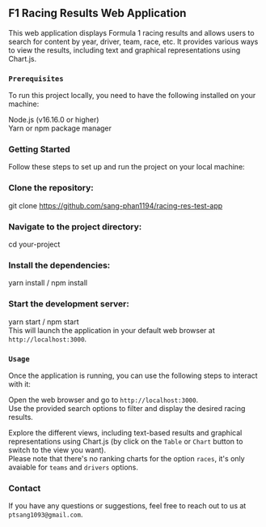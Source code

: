 <h2>F1 Racing Results Web Application</h2>
This web application displays Formula 1 racing results and allows users to search for content by year, driver, team, race, etc. It provides various ways to view the results, including text and graphical representations using Chart.js.

### `Prerequisites`
To run this project locally, you need to have the following installed on your machine:

Node.js (v16.16.0 or higher) </br>
Yarn or npm package manager
### Getting Started
Follow these steps to set up and run the project on your local machine:


### Clone the repository:
git clone https://github.com/sang-phan1194/racing-res-test-app


### Navigate to the project directory:
cd your-project

### Install the dependencies:
yarn install / npm install


### Start the development server:
yarn start / npm start </br>
This will launch the application in your default web browser at `http://localhost:3000`.

### `Usage`
Once the application is running, you can use the following steps to interact with it:

Open the web browser and go to `http://localhost:3000`. </br>
Use the provided search options to filter and display the desired racing results. </br>

Explore the different views, including text-based results and graphical representations using Chart.js (by click on the `Table` or `Chart` button to switch to the view you want). </br>
Please note that there's no ranking charts for the option `races`, it's only avaiable for `teams` and `drivers` options.

### Contact
If you have any questions or suggestions, feel free to reach out to us at `ptsang1093@gmail.com`.


